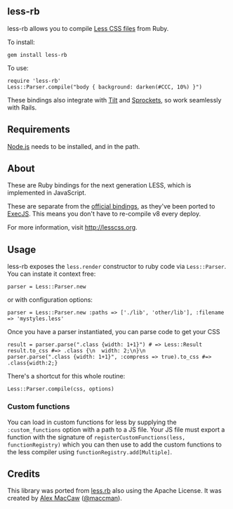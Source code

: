 ## less-rb

less-rb allows you to compile [Less CSS files](http://lesscss.org/) from Ruby.

To install:

    gem install less-rb

To use:

    require 'less-rb'
    Less::Parser.compile("body { background: darken(#CCC, 10%) }")

These bindings also integrate with [Tilt](https://github.com/rtomayko/tilt) and [Sprockets](https://github.com/sstephenson/sprockets), so work seamlessly with Rails.

## Requirements

[Node.js](http://nodejs.org) needs to be installed, and in the path.

## About

These are Ruby bindings for the next generation LESS, which is implemented in JavaScript.

These are separate from the [official bindings](https://github.com/cowboyd/less.rb), as they've been ported to [ExecJS](https://github.com/sstephenson/execjs). This means you don't have to re-compile v8 every deploy.

For more information, visit <http://lesscss.org>.

## Usage

less-rb exposes the `less.render` constructor to ruby code via `Less::Parser`. You can instate it
context free:

    parser = Less::Parser.new

or with configuration options:

    parser = Less::Parser.new :paths => ['./lib', 'other/lib'], :filename => 'mystyles.less'

Once you have a parser instantiated, you can parse code to get your CSS

    result = parser.parse(".class {width: 1+1}") # => Less::Result
    result.to_css #=> .class {\n  width: 2;\n}\n
    parser.parse(".class {width: 1+1}", :compress => true).to_css #=> .class{width:2;}

There's a shortcut for this whole routine:

    Less::Parser.compile(css, options)

### Custom functions

You can load in custom functions for less by supplying the `:custom_functions` option with a path to a JS file. Your JS file must export a function with the signature of `registerCustomFunctions(less, functionRegistry)` which you can then use to add the custom functions to the less compiler using `functionRegistry.add[Multiple]`.

## Credits

This library was ported from [less.rb](https://github.com/cowboyd/less.rb) also using the Apache License. It was created by [Alex MacCaw](http://alexmaccaw.com) ([@maccman](http://twitter.com/maccman)).
